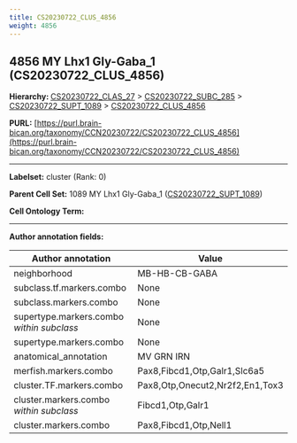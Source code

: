 ```yaml
---
title: CS20230722_CLUS_4856
weight: 4856
---
```

## 4856 MY Lhx1 Gly-Gaba_1 (CS20230722_CLUS_4856)
<b>Hierarchy: </b>
[CS20230722_CLAS_27](../CS20230722_CLAS_27) >
[CS20230722_SUBC_285](../CS20230722_SUBC_285) >
[CS20230722_SUPT_1089](../CS20230722_SUPT_1089) >
[CS20230722_CLUS_4856](../CS20230722_CLUS_4856)

**PURL:** [https://purl.brain-bican.org/taxonomy/CCN20230722/CS20230722_CLUS_4856](https://purl.brain-bican.org/taxonomy/CCN20230722/CS20230722_CLUS_4856)

---


**Labelset:** cluster (Rank: 0)

**Parent Cell Set:** 1089 MY Lhx1 Gly-Gaba_1 ([CS20230722_SUPT_1089](../CS20230722_SUPT_1089))



**Cell Ontology Term:** 

[MARKER GENES.]: #


---

[TRANSFERRED ANNOTATIONS.]: #


[AUTHOR ANNOTATION FIELDS.]: #


**Author annotation fields:**

| Author annotation | Value |
|-------------------|-------|
|neighborhood|MB-HB-CB-GABA|
|subclass.tf.markers.combo|None|
|subclass.markers.combo|None|
|supertype.markers.combo _within subclass_|None|
|supertype.markers.combo|None|
|anatomical_annotation|MV GRN IRN|
|merfish.markers.combo|Pax8,Fibcd1,Otp,Galr1,Slc6a5|
|cluster.TF.markers.combo|Pax8,Otp,Onecut2,Nr2f2,En1,Tox3|
|cluster.markers.combo _within subclass_|Fibcd1,Otp,Galr1|
|cluster.markers.combo|Pax8,Fibcd1,Otp,Nell1|
